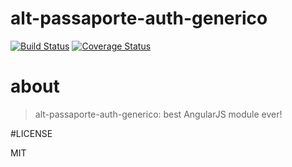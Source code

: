 # alt-passaporte-auth-generico
[![Build Status](https://secure.travis-ci.org/dsn-nimbus/alt-passaporte-auth-generico.png?branch=master)](https://travis-ci.org/dsn-nimbus/alt-passaporte-auth-generico)
[![Coverage Status](https://coveralls.io/repos/dsn-nimbus/alt-passaporte-auth-generico/badge.svg?branch=master&service=github)](https://coveralls.io/r/dsn-nimbus/alt-passaporte-auth-generico/?branch=master)

# about

> alt-passaporte-auth-generico: best AngularJS module ever!

#LICENSE

MIT
